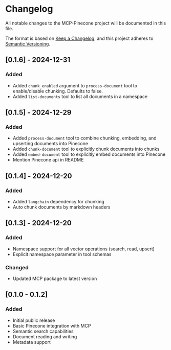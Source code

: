 # Changelog

All notable changes to the MCP-Pinecone project will be documented in this file.

The format is based on [Keep a Changelog](https://keepachangelog.com/en/1.0.0/),
and this project adheres to [Semantic Versioning](https://semver.org/spec/v2.0.0.html).

## [0.1.6] - 2024-12-31
### Added
- Added `chunk_enabled` argument to `process-document` tool to enable/disable chunking. Defaults to false.
- Added `list-documents` tool to list all documents in a namespace

## [0.1.5] - 2024-12-29
### Added
- Added `process-document` tool to combine chunking, embedding, and upserting documents into Pinecone
- Added `chunk-document` tool to explicitly chunk documents into chunks
- Added `embed-document` tool to explicitly embed documents into Pinecone
- Mention Pinecone api in README

## [0.1.4] - 2024-12-20
### Added
- Added `langchain` dependency for chunking
- Auto chunk documents by markdown headers

## [0.1.3] - 2024-12-20
### Added
- Namespace support for all vector operations (search, read, upsert)
- Explicit namespace parameter in tool schemas

### Changed
- Updated MCP package to latest version

## [0.1.0 - 0.1.2]
### Added
- Initial public release
- Basic Pinecone integration with MCP
- Semantic search capabilities
- Document reading and writing
- Metadata support
